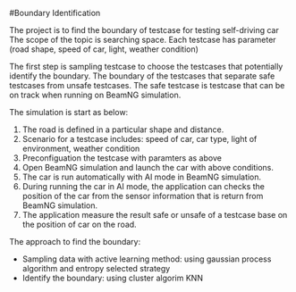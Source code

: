 #Boundary Identification

The project is to find the boundary of testcase for testing self-driving car
The scope of the topic is searching space.
Each testcase has parameter (road shape, speed of car, light, weather condition)

The first step is sampling testcase to choose the testcases that potentially identify the boundary. 
The boundary of the testcases that separate safe testcases from unsafe testcases.
The safe testcase is testcase that can be on track when running on BeamNG simulation.

The simulation is start as below:
 1. The road is defined in a particular shape and distance.
 2. Scenario for a testcase includes: speed of car, car type, light of environment, weather condition
 3. Preconfiguation the testcase with paramters as above
 4. Open BeamNG simulation and launch the car with above conditions. 
 5. The car is run automatically with AI mode in BeamNG simulation.
 6. During running the car in AI mode, the application can checks the position of the car from the sensor information that is return from BeamNG simulation.
 7. The application measure the result safe or unsafe of a testcase base on the position of car on the road.
 
 The approach to find the boundary:
 
 - Sampling data with active learning method: using gaussian process algorithm and entropy selected strategy
 - Identify the boundary: using cluster algorim KNN
 

